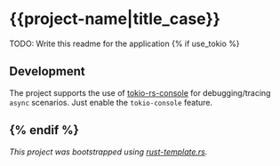 # {{project-name|title_case}}

TODO: Write this readme for the application
{% if use_tokio %}
## Development

The project supports the use of [tokio-rs-console] for debugging/tracing `async` scenarios. Just 
enable the `tokio-console` feature.

[tokio-rs-console]: https://github.com/tokio-rs/console
{% endif %}
---
*This project was bootstrapped using [rust-template.rs].*

[rust-template.rs]:https://github.com/taurr/rust-template-rs